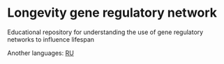 # Longevity gene regulatory network

Educational repository for understanding the use of gene regulatory networks to influence lifespan

Another languages: [RU](survival_curves_analysis/README.ru.md)